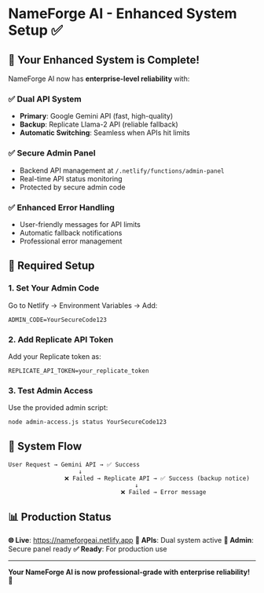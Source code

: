 # NameForge AI - Enhanced System Setup ✅

## 🎯 Your Enhanced System is Complete!

NameForge AI now has **enterprise-level reliability** with:

### ✅ **Dual API System**
- **Primary**: Google Gemini API (fast, high-quality)
- **Backup**: Replicate Llama-2 API (reliable fallback) 
- **Automatic Switching**: Seamless when APIs hit limits

### ✅ **Secure Admin Panel**
- Backend API management at `/.netlify/functions/admin-panel`
- Real-time API status monitoring
- Protected by secure admin code

### ✅ **Enhanced Error Handling**
- User-friendly messages for API limits
- Automatic fallback notifications
- Professional error management

## 🔧 Required Setup

### 1. Set Your Admin Code
Go to Netlify → Environment Variables → Add:
```
ADMIN_CODE=YourSecureCode123
```

### 2. Add Replicate API Token
Add your Replicate token as:
```
REPLICATE_API_TOKEN=your_replicate_token
```

### 3. Test Admin Access
Use the provided admin script:
```bash
node admin-access.js status YourSecureCode123
```

## 🚀 System Flow

```
User Request → Gemini API → ✅ Success
                    ↓
                ❌ Failed → Replicate API → ✅ Success (backup notice)
                                    ↓
                                ❌ Failed → Error message
```

## 📊 Production Status

**🌐 Live**: https://nameforgeai.netlify.app
**🤖 APIs**: Dual system active
**🔐 Admin**: Secure panel ready
**✅ Ready**: For production use

---

**Your NameForge AI is now professional-grade with enterprise reliability! 🚀**
